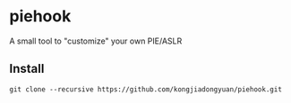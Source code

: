# piehook
A small tool to "customize" your own PIE/ASLR

## Install
`git clone --recursive https://github.com/kongjiadongyuan/piehook.git`
